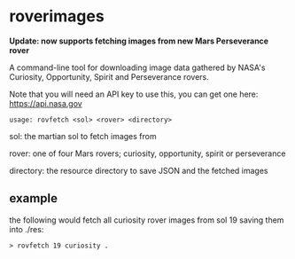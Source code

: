 # roverimages
**Update: now supports fetching images from new Mars Perseverance rover**

A command-line tool for downloading image data gathered by NASA's Curiosity, Opportunity, Spirit and Perseverance rovers.

Note that you will need an API key to use this, you can get one here: https://api.nasa.gov

```
usage: rovfetch <sol> <rover> <directory>
```
       
sol: the martian sol to fetch images from

rover: one of four Mars rovers; curiosity, opportunity, spirit or perseverance

directory: the resource directory to save JSON and the fetched images

## example
the following would fetch all curiosity rover images from sol 19 saving them into ./res:
```
> rovfetch 19 curiosity .
```
